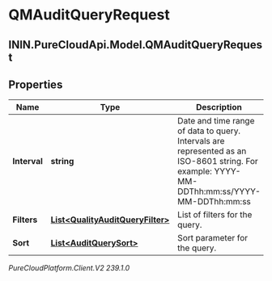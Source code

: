 # QMAuditQueryRequest

## ININ.PureCloudApi.Model.QMAuditQueryRequest

## Properties

|Name | Type | Description | Notes|
|------------ | ------------- | ------------- | -------------|
| **Interval** | **string** | Date and time range of data to query. Intervals are represented as an ISO-8601 string. For example: YYYY-MM-DDThh:mm:ss/YYYY-MM-DDThh:mm:ss | |
| **Filters** | [**List&lt;QualityAuditQueryFilter&gt;**](QualityAuditQueryFilter) | List of filters for the query. | |
| **Sort** | [**List&lt;AuditQuerySort&gt;**](AuditQuerySort) | Sort parameter for the query. | [optional] |



_PureCloudPlatform.Client.V2 239.1.0_
